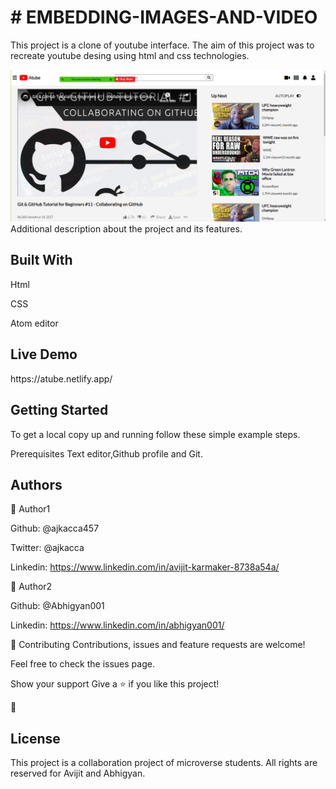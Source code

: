 <h1># EMBEDDING-IMAGES-AND-VIDEO</h1>

This project is a clone of youtube interface. The aim of this project was to recreate youtube desing using html and css technologies.

<img src="icons/Capture5.PNG" alt="projectimg">

</h1>Additional description about the project and its features.</h1>

<h2>Built With</h2>

Html

CSS

Atom editor

<h2>Live Demo</h2>
https://atube.netlify.app/


<h2>Getting Started</h2>
To get a local copy up and running follow these simple example steps.

Prerequisites
Text editor,Github profile and Git.

<h2>Authors</h2>

👤 Author1

Github: @ajkacca457 

Twitter: @ajkacca

Linkedin: https://www.linkedin.com/in/avijit-karmaker-8738a54a/

👤 Author2

Github: @Abhigyan001

Linkedin: https://www.linkedin.com/in/abhigyan001/


🤝 Contributing
Contributions, issues and feature requests are welcome!

Feel free to check the issues page.

Show your support
Give a ⭐️ if you like this project!

📝 <h2>License</h2>
This project is a collaboration project of microverse students. All rights are reserved for Avijit and Abhigyan.

